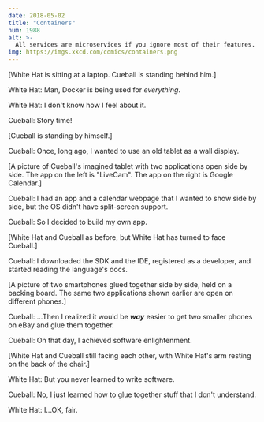 ```yaml
---
date: 2018-05-02
title: "Containers"
num: 1988
alt: >-
  All services are microservices if you ignore most of their features.
img: https://imgs.xkcd.com/comics/containers.png
---
```

[White Hat is sitting at a laptop. Cueball is standing behind him.]

White Hat: Man, Docker is being used for <i>everything</i>.

White Hat: I don't know how I feel about it.

Cueball: Story time!

[Cueball is standing by himself.]

Cueball: Once, long ago, I wanted to use an old tablet as a wall display.

[A picture of Cueball's imagined tablet with two applications open side by side. The app on the left is "LiveCam". The app on the right is Google Calendar.]

Cueball: I had an app and a calendar webpage that I wanted to show side by side, but the OS didn't have split-screen support.

Cueball: So I decided to build my own app.

[White Hat and Cueball as before, but White Hat has turned to face Cueball.]

Cueball: I downloaded the SDK and the IDE, registered as a developer, and started reading the language's docs.

[A picture of two smartphones glued together side by side, held on a backing board. The same two applications shown earlier are open on different phones.]

Cueball: ...Then I realized it would be **<i>way</i>** easier to get two smaller phones on eBay and glue them together.

Cueball: On that day, I achieved software enlightenment.

[White Hat and Cueball still facing each other, with White Hat's arm resting on the back of the chair.]

White Hat: But you never learned to write software.

Cueball: No, I just learned how to glue together stuff that I don't understand.

White Hat: I...OK, fair.